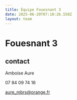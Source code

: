 ```yaml
---
title: Équipe Fouesnant 3
date: 2025-06-20T07:10:26.550Z
layout: team
---
```


# Fouesnant 3



## contact 

 Amboise Aure

07 84 09 74 16

aure_mbrs@orange.fr

